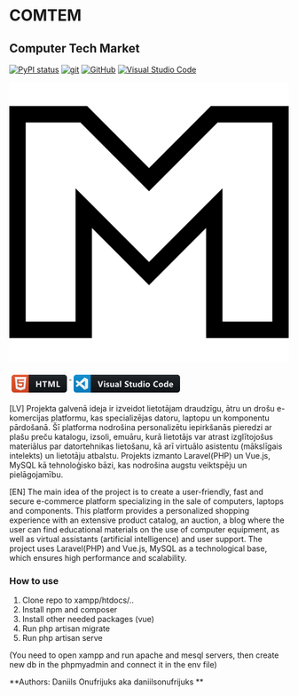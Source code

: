 # COMTEM
## Computer Tech Market 


[![PyPI status](https://img.shields.io/pypi/status/ansicolortags.svg)](https://pypi.python.org/pypi/ansicolortags/)
[![git](https://badgen.net/badge/icon/git?icon=git&label)](https://git-scm.com)
[![GitHub](https://img.shields.io/badge/--181717?logo=github&logoColor=ffffff)](https://github.com/)
[![Visual Studio Code](https://img.shields.io/badge/--007ACC?logo=visual%20studio%20code&logoColor=ffffff)](https://code.visualstudio.com/)


<p align="center">
  <img src="comtem/public/m.png" alt="html">
</p>

<a href="#">
    <img src="comtem/public/img.png" alt="html" style="vertical-align:top; margin:6px 4px">
</a> 

<a href="#">
    <img src="comtem/public/img_1.png" alt="html" style="vertical-align:top; margin:6px 4px">
</a>  


[LV]
Projekta galvenā ideja ir izveidot lietotājam draudzīgu, 
ātru un drošu e-komercijas platformu, kas specializējas datoru, 
laptopu un komponentu pārdošanā. Šī platforma nodrošina personalizētu 
iepirkšanās pieredzi ar plašu preču katalogu, izsoli, emuāru, kurā 
lietotājs var atrast izglītojošus materiālus par datortehnikas 
lietošanu, kā arī virtuālo asistentu (mākslīgais intelekts) un 
lietotāju atbalstu. Projekts izmanto Laravel(PHP) un Vue.js, 
MySQL kā tehnoloģisko bāzi, 
kas nodrošina augstu veiktspēju un pielāgojamību.


[EN]
The main idea of the project is to create a user-friendly,
fast and secure e-commerce platform specializing in the sale of computers,
laptops and components. This platform provides a personalized
shopping experience with an extensive product catalog, an auction, a blog where the
user can find educational materials on the use of computer equipment, as well as virtual assistants (artificial intelligence) and
user support. The project uses Laravel(PHP) and Vue.js,
MySQL as a technological base,
which ensures high performance and scalability.



### How to use

1. Clone repo to xampp/htdocs/..
2. Install npm and composer
3. Install other needed packages (vue)
4. Run php artisan migrate
5. Run php artisan serve

(You need to open xampp and run apache and mesql servers, then 
create new db in the phpmyadmin and connect it in the env file)

**Authors: Daniils Onufrijuks aka daniilsonufrijuks **